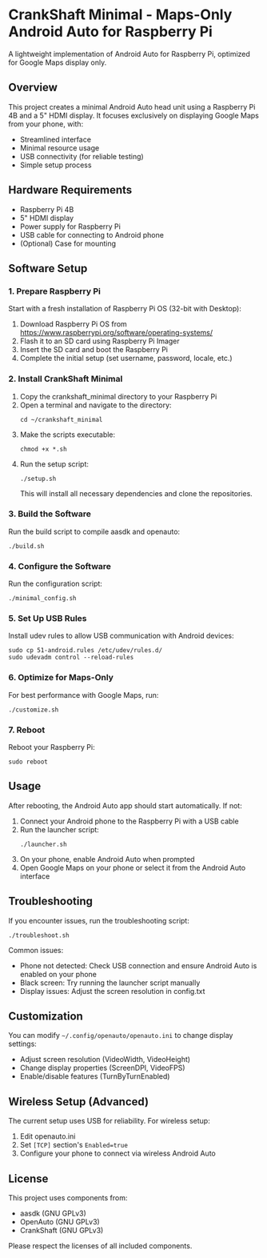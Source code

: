 # CrankShaft Minimal - Maps-Only Android Auto for Raspberry Pi

A lightweight implementation of Android Auto for Raspberry Pi, optimized for Google Maps display only.

## Overview

This project creates a minimal Android Auto head unit using a Raspberry Pi 4B and a 5" HDMI display. It focuses exclusively on displaying Google Maps from your phone, with:

- Streamlined interface
- Minimal resource usage
- USB connectivity (for reliable testing)
- Simple setup process

## Hardware Requirements

- Raspberry Pi 4B
- 5" HDMI display
- Power supply for Raspberry Pi
- USB cable for connecting to Android phone
- (Optional) Case for mounting

## Software Setup

### 1. Prepare Raspberry Pi

Start with a fresh installation of Raspberry Pi OS (32-bit with Desktop):
1. Download Raspberry Pi OS from https://www.raspberrypi.org/software/operating-systems/
2. Flash it to an SD card using Raspberry Pi Imager
3. Insert the SD card and boot the Raspberry Pi
4. Complete the initial setup (set username, password, locale, etc.)

### 2. Install CrankShaft Minimal

1. Copy the crankshaft_minimal directory to your Raspberry Pi
2. Open a terminal and navigate to the directory:
   ```
   cd ~/crankshaft_minimal
   ```
3. Make the scripts executable:
   ```
   chmod +x *.sh
   ```
4. Run the setup script:
   ```
   ./setup.sh
   ```
   This will install all necessary dependencies and clone the repositories.

### 3. Build the Software

Run the build script to compile aasdk and openauto:
```
./build.sh
```

### 4. Configure the Software

Run the configuration script:
```
./minimal_config.sh
```

### 5. Set Up USB Rules

Install udev rules to allow USB communication with Android devices:
```
sudo cp 51-android.rules /etc/udev/rules.d/
sudo udevadm control --reload-rules
```

### 6. Optimize for Maps-Only

For best performance with Google Maps, run:
```
./customize.sh
```

### 7. Reboot

Reboot your Raspberry Pi:
```
sudo reboot
```

## Usage

After rebooting, the Android Auto app should start automatically. If not:

1. Connect your Android phone to the Raspberry Pi with a USB cable
2. Run the launcher script:
   ```
   ./launcher.sh
   ```
3. On your phone, enable Android Auto when prompted
4. Open Google Maps on your phone or select it from the Android Auto interface

## Troubleshooting

If you encounter issues, run the troubleshooting script:
```
./troubleshoot.sh
```

Common issues:
- Phone not detected: Check USB connection and ensure Android Auto is enabled on your phone
- Black screen: Try running the launcher script manually
- Display issues: Adjust the screen resolution in config.txt

## Customization

You can modify `~/.config/openauto/openauto.ini` to change display settings:
- Adjust screen resolution (VideoWidth, VideoHeight)
- Change display properties (ScreenDPI, VideoFPS)
- Enable/disable features (TurnByTurnEnabled)

## Wireless Setup (Advanced)

The current setup uses USB for reliability. For wireless setup:
1. Edit openauto.ini
2. Set `[TCP]` section's `Enabled=true`
3. Configure your phone to connect via wireless Android Auto

## License

This project uses components from:
- aasdk (GNU GPLv3)
- OpenAuto (GNU GPLv3)
- CrankShaft (GNU GPLv3)

Please respect the licenses of all included components. 